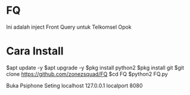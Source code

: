 # FQ
Ini adalah inject Front Query untuk Telkomsel Opok

# Cara Install
$apt update -y
$apt upgrade -y
$pkg install python2
$pkg install git
$git clone https://github.com/zonezsquad/FQ
$cd FQ
$python2 FQ.py

Buka Psiphone Seting localhost 127.0.0.1 localport 8080
